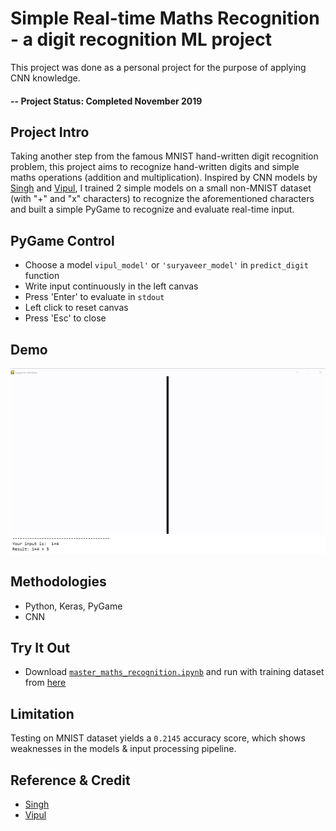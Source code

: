 # Simple Real-time Maths Recognition - a digit recognition ML project
This project was done as a personal project for the purpose of applying CNN knowledge.

#### -- Project Status: Completed November 2019

## Project Intro
Taking another step from the famous MNIST hand-written digit recognition problem, this project aims to recognize hand-written digits and simple maths operations (addition and multiplication). Inspired by CNN models by [Singh](https://medium.com/@ayrusreev/real-time-digit-recognition-using-keras-5f333c0163e2) and [Vipul](https://github.com/vipul79321/Handwritten-Equation-Solver), I trained 2 simple models on a small non-MNIST dataset (with "+" and "x" characters) to recognize the aforementioned characters and built a simple PyGame to recognize and evaluate real-time input.

## PyGame Control
* Choose a model `vipul_model'` or `'suryaveer_model'` in `predict_digit` function
* Write input continuously in the left canvas
* Press 'Enter' to evaluate in `stdout`
* Left click to reset canvas
* Press 'Esc' to close

## Demo
![Demo](https://github.com/danieltpham/real-time-maths-recognition/blob/master/demonstration.gif)
![Demo Result](https://github.com/danieltpham/real-time-maths-recognition/blob/master/demonstration_result.JPG)

## Methodologies
* Python, Keras, PyGame
* CNN

## Try It Out
* Download [`master_maths_recognition.ipynb`](https://github.com/danieltpham/real-time-maths-recognition/blob/master/master_maths_recognition.ipynb) and run with training dataset from [here](https://github.com/vipul79321/Handwritten-Equation-Solver/blob/master/train_final.csv)

## Limitation
Testing on MNIST dataset yields a `0.2145` accuracy score, which shows weaknesses in the models & input processing pipeline.

## Reference & Credit
* [Singh](https://medium.com/@ayrusreev/real-time-digit-recognition-using-keras-5f333c0163e2) 
* [Vipul](https://github.com/vipul79321/Handwritten-Equation-Solver)
